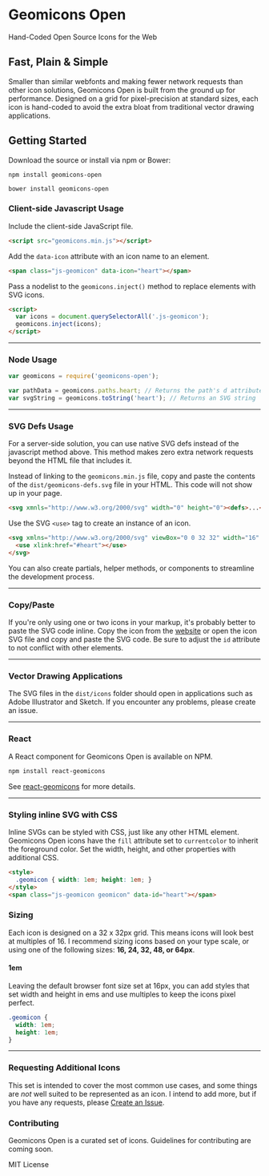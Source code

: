# Geomicons Open

Hand-Coded Open Source Icons for the Web

## Fast, Plain & Simple

Smaller than similar webfonts and making fewer network requests than other icon solutions,
Geomicons Open is built from the ground up for performance.
Designed on a grid for pixel-precision at standard sizes,
each icon is hand-coded to avoid the extra bloat from traditional vector drawing applications.

## Getting Started

Download the source or install via npm or Bower:

```
npm install geomicons-open
```

```
bower install geomicons-open
```

### Client-side Javascript Usage

Include the client-side JavaScript file.

```html
<script src="geomicons.min.js"></script>
```

Add the `data-icon` attribute with an icon name to an element.

```html
<span class="js-geomicon" data-icon="heart"></span>
```

Pass a nodelist to the `geomicons.inject()` method to replace elements with SVG icons.

```html
<script>
  var icons = document.querySelectorAll('.js-geomicon');
  geomicons.inject(icons);
</script>
```

---

### Node Usage

```js
var geomicons = require('geomicons-open');

var pathData = geomicons.paths.heart; // Returns the path's d attribute value
var svgString = geomicons.toString('heart'); // Returns an SVG string
```

---

### SVG Defs Usage

For a server-side solution, you can use native SVG defs instead of the javascript method above.
This method makes zero extra network requests beyond the HTML file that includes it.

Instead of linking to the `geomicons.min.js` file, copy and paste the contents of the `dist/geomicons-defs.svg` file in your HTML. This code will not show up in your page.

```html
<svg xmnls="http://www.w3.org/2000/svg" width="0" height="0"><defs>...</defs></svg>
```

Use the SVG `<use>` tag to create an instance of an icon.

```html
<svg xmlns="http://www.w3.org/2000/svg" viewBox="0 0 32 32" width="16" height="16">
  <use xlink:href="#heart"></use>
</svg>
```

You can also create partials, helper methods, or components to streamline the development process.

---

### Copy/Paste

If you're only using one or two icons in your markup, it's probably better to paste the SVG code inline.
Copy the icon from the [website](http://jxnblk.com/geomicons-open/)
or open the icon SVG file and copy and paste the SVG code.
Be sure to adjust the `id` attribute to not conflict with other elements.

---

### Vector Drawing Applications

The SVG files in the `dist/icons` folder should open in applications such as Adobe Illustrator and Sketch.
If you encounter any problems, please create an issue.

---

### React

A React component for Geomicons Open is available on NPM.

```bash
npm install react-geomicons
```

See [react-geomicons](//github.com/jxnblk/react-geomicons) for more details.

---

### Styling inline SVG with CSS

Inline SVGs can be styled with CSS, just like any other HTML element.
Geomicons Open icons have the `fill` attribute set to `currentcolor` to inherit the foreground color.
Set the width, height, and other properties with additional CSS.

```html
<style>
  .geomicon { width: 1em; height: 1em; }
</style>
<span class="js-geomicon geomicon" data-id="heart"></span>
```


### Sizing

Each icon is designed on a 32 x 32px grid. This means icons will look best at multiples of 16. I recommend sizing icons based on your type scale, or using one of the following sizes: **16, 24, 32, 48, or 64px**.

#### 1em

Leaving the default browser font size set at 16px,
you can add styles that set width and height in ems and use multiples to keep the icons pixel perfect.

```css
.geomicon {
  width: 1em;
  height: 1em;
}
```

---

### Requesting Additional Icons

This set is intended to cover the most common use cases,
and some things are *not* well suited to be represented as an icon.
I intend to add more, but if you have any requests,
please [Create an Issue](https://github.com/jxnblk/geomicons-open/issues/new).

### Contributing

Geomicons Open is a curated set of icons.
Guidelines for contributing are coming soon.


MIT License

